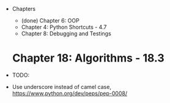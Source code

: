 * Chapters
    * (done) Chapter 6: OOP
    * Chapter 4: Python Shortcuts - 4.7
    * Chapter 8: Debugging and Testings
    # Chapter 18: Algorithms - 18.3

* TODO:

* Use underscore instead of camel case, https://www.python.org/dev/peps/pep-0008/

